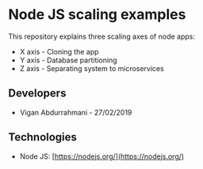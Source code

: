 # Node JS scaling examples

This repository explains three scaling axes of node apps:
* X axis - Cloning the app
* Y axis - Database partitioning
* Z axis - Separating system to microservices

## Developers
* Vigan Abdurrahmani - 27/02/2019

## Technologies ##
* Node JS: [https://nodejs.org/](https://nodejs.org/)